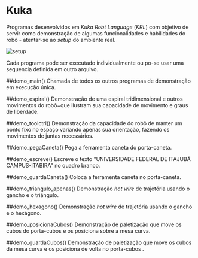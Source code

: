 # Kuka

Programas desenvolvidos em *Kuka Robt Language* (*KRL*) com objetivo de servir como demonstração de algumas funcionalidades e habilidades 
do robô - atentar-se ao *setup* do ambiente real.

![setup](https://user-images.githubusercontent.com/45035051/48482244-4ed01c00-e7f7-11e8-8c07-3334f453e4b4.jpg)

Cada programa pode ser executado individualmente ou po-se usar uma sequencia definida em outro arquivo.

##demo_main()
Chamada de todos os outros programas de demonstração em execução única.

##demo_espiral()
Demonstração de uma espiral tridimensional e outros movimentos do robô=que ilustram sua capacidade de movimento e graus de liberdade.

##demo_toolctrl()
Demonstração da capacidade do robô de manter um ponto fixo no espaço variando apenas sua orientação, fazendo os movimentos de juntas 
necessários.

##demo_pegaCaneta()
Pega a ferramenta caneta do porta-caneta.

##demo_escreve()
Escreve o texto "UNIVERSIDADE FEDERAL DE ITAJUBÁ CAMPUS-ITABIRA"  no quadro branco.

##demo_guardaCaneta()
Coloca a ferramenta caneta no porta-caneta.

##demo_triangulo_apenas()
Demonstração *hot wire* de trajetória usando o gancho e o triângulo.

##demo_hexagono()
Demonstração *hot wire* de trajetória usando o gancho e o hexágono.

##demo_posicionaCubos()
Demonstração de paletização que move os cubos do porta-cubos e os posiciona sobre a mesa curva.

##demo_guardaCubos()
Demonstração de paletização que move os cubos da mesa curva e os posiciona de volta no porta-cubos .





